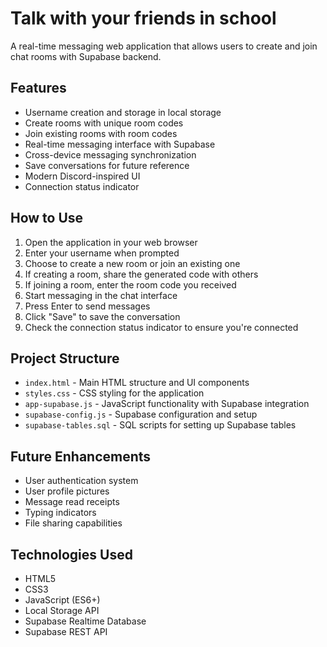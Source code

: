 # Talk with your friends in school

A real-time messaging web application that allows users to create and join chat rooms with Supabase backend.

## Features

- Username creation and storage in local storage
- Create rooms with unique room codes
- Join existing rooms with room codes
- Real-time messaging interface with Supabase
- Cross-device messaging synchronization
- Save conversations for future reference
- Modern Discord-inspired UI
- Connection status indicator

## How to Use

1. Open the application in your web browser
2. Enter your username when prompted
3. Choose to create a new room or join an existing one
4. If creating a room, share the generated code with others
5. If joining a room, enter the room code you received
6. Start messaging in the chat interface
7. Press Enter to send messages
8. Click "Save" to save the conversation
9. Check the connection status indicator to ensure you're connected

## Project Structure

- `index.html` - Main HTML structure and UI components
- `styles.css` - CSS styling for the application
- `app-supabase.js` - JavaScript functionality with Supabase integration
- `supabase-config.js` - Supabase configuration and setup
- `supabase-tables.sql` - SQL scripts for setting up Supabase tables

## Future Enhancements

- User authentication system
- User profile pictures
- Message read receipts
- Typing indicators
- File sharing capabilities

## Technologies Used

- HTML5
- CSS3
- JavaScript (ES6+)
- Local Storage API
- Supabase Realtime Database
- Supabase REST API
